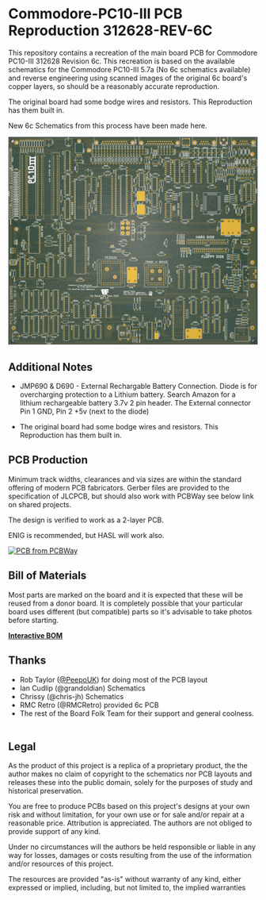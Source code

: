 # Commodore-PC10-III PCB Reproduction 312628-REV-6C

This repository contains a recreation of the main board PCB for Commodore PC10-III 312628 Revision 6c.
This recreation is based on the available schematics for the
Commodore PC10-III 5.7a (No 6c schematics available) and reverse engineering using scanned images of the original 6c
board's copper layers, so should be a reasonably accurate reproduction.

The original board had some bodge wires and resistors. This Reproduction has them built in.

New 6c Schematics from this process have been made here.

![PCB](../images/PC10-REV6a-large.png)

## Additional Notes

* JMP690 & D690 - External Rechargable Battery Connection. Diode is for overcharging protection to a Lithium battery. Search Amazon for a lithium rechargeable battery 3.7v 2 pin header. The External connector Pin 1 GND, Pin 2 +5v (next to the diode)

* The original board had some bodge wires and resistors. This Reproduction has them built in.

## PCB Production

Minimum track widths, clearances and via sizes are within the standard
offering of modern PCB fabricators. Gerber files are provided to the 
specification of JLCPCB, but should also work with PCBWay see below link on shared projects.

The design is verified to work as a 2-layer PCB.

ENIG is recommended, but HASL will work also.

<a href="https://www.pcbway.com/project/shareproject/Commodore_PC10_III_PCB_Reproduction_312628_REV_6C_0c033383.html"><img src="https://www.pcbway.com/project/img/images/frompcbway-1220.png" alt="PCB from PCBWay" /></a>

## Bill of Materials

Most parts are marked on the board and it is expected that these will be reused
from a donor board. It is completely possible that your particular board uses
different (but compatible) parts so it's advisable to take photos before starting.

[**Interactive BOM**][IBOM6c]

## Thanks

  * Rob Taylor ([@PeepoUK](https://github.com/PeepoUK)) for doing most of
    the PCB layout
  * Ian Cudlip (@grandoldian) Schematics
  * Chrissy (@chris-jh) Schematics
  * RMC Retro (@RMCRetro) provided 6c PCB
&nbsp;
  * The rest of the Board Folk Team for their support and general
    coolness.\
&nbsp;

## Legal

As the product of this project is a replica of a proprietary product, the
the author makes no claim of copyright to the schematics nor PCB layouts and
releases these into the public domain, solely for the purposes of study and
historical preservation.

You are free to produce PCBs based on this project's designs at your own risk
and without limitation, for your own use or for sale and/or repair at a
reasonable price. Attribution is appreciated. The authors are not obliged to
provide support of any kind.

Under no circumstances will the authors be held responsible or liable in any
way for losses, damages or costs resulting from the use of the information
and/or resources of this project.

The resources are provided "as-is" without warranty of any kind, either
expressed or implied, including, but not limited to, the implied warranties

[IBOM6c]: http://htmlpreview.github.io/?https://raw.githubusercontent.com/Board-Folk/Commodore-PC10-III-Reproduction/main/312628-REV-6C/bom/Interactive_BOM.html
